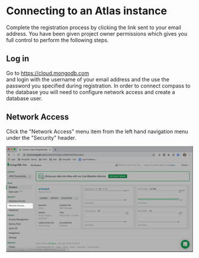 # Connecting to an Atlas instance

Complete the registration process by clicking the link sent to your email address.  You have been given project owner permissions which gives you full control to perform the following steps.

## Log in
Go to https://cloud.mongodb.com   
and login with the username of your email address and the use the password you specified during registration.  In order to connect compass to the database you will need to configure network access and create a database user.

## Network Access
Click the "Network Access" menu item from the left hand navigation menu under the "Security" header.

![Network](img/networkAccess.png "Network")


